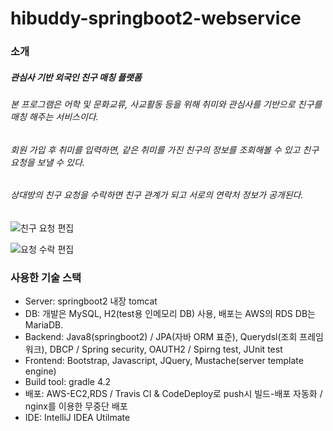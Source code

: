 
# hibuddy-springboot2-webservice
### 소개
##### 관심사 기반 외국인 친구 매칭 플랫폼
###### 본 프로그램은 어학 및 문화교류, 사교활동 등을 위해 취미와 관심사를 기반으로 친구를 매칭 해주는 서비스이다.
###### 회원 가입 후 취미를 입력하면, 같은 취미를 가진 친구의 정보를 조회해볼 수 있고 친구 요청을 보낼 수 있다.
###### 상대방의 친구 요청을 수락하면 친구 관계가 되고 서로의 연락처 정보가 공개된다.

![친구 요청 편집](https://user-images.githubusercontent.com/55947154/113503101-b1621800-956a-11eb-8799-0e78b823968f.gif)


![요청 수락 편집](https://user-images.githubusercontent.com/55947154/113503196-3c431280-956b-11eb-8947-617833599dbf.gif)




### 사용한 기술 스택
* Server: springboot2 내장 tomcat
* DB: 개발은 MySQL, H2(test용 인메모리 DB) 사용,  배포는 AWS의 RDS DB는 MariaDB.
* Backend: Java8(springboot2) / JPA(자바 ORM 표준), Querydsl(조회 프레임워크), DBCP / Spring security, OAUTH2 / Spirng test, JUnit test
* Frontend: Bootstrap, Javascript, JQuery, Mustache(server template engine)
* Build tool: gradle 4.2
* 배포: AWS-EC2,RDS / Travis CI & CodeDeploy로 push시 빌드-배포 자동화 / nginx를 이용한 무중단 배포
* IDE: IntelliJ IDEA Utilmate
